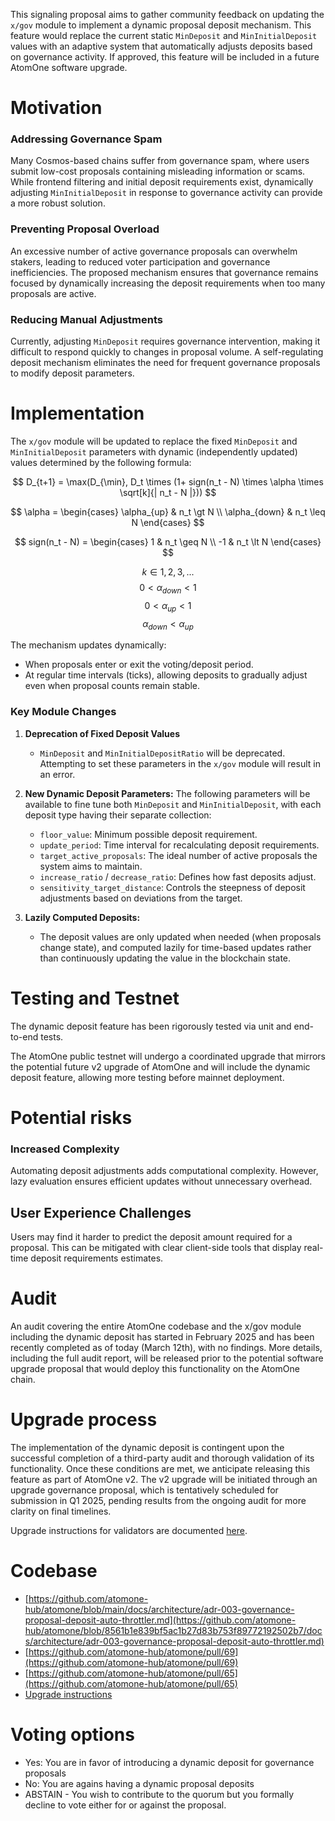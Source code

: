 This signaling proposal aims to gather community feedback on updating the `x/gov` module to implement a dynamic proposal deposit mechanism. This feature would replace the current static `MinDeposit` and `MinInitialDeposit` values with an adaptive system that automatically adjusts deposits based on governance activity. If approved, this feature will be included in a future AtomOne software upgrade.

# Motivation

### Addressing Governance Spam

Many Cosmos-based chains suffer from governance spam, where users submit low-cost proposals containing misleading information or scams. While frontend filtering and initial deposit requirements exist, dynamically adjusting `MinInitialDeposit` in response to governance activity can provide a more robust solution.

### Preventing Proposal Overload

An excessive number of active governance proposals can overwhelm stakers, leading to reduced voter participation and governance inefficiencies. The proposed mechanism ensures that governance remains focused by dynamically increasing the deposit requirements when too many proposals are active.

### Reducing Manual Adjustments

Currently, adjusting `MinDeposit` requires governance intervention, making it difficult to respond quickly to changes in proposal volume. A self-regulating deposit mechanism eliminates the need for frequent governance proposals to modify deposit parameters.

# Implementation

The `x/gov` module will be updated to replace the fixed `MinDeposit` and `MinInitialDeposit` parameters with dynamic (independently updated) values determined by the following formula:
 
$$
D_{t+1} = \max(D_{\min}, D_t \times (1+ sign(n_t - N) \times \alpha \times \sqrt[k]{| n_t - N |}))
$$

$$
\alpha = \begin{cases} \alpha_{up} & n_t \gt N \\
\alpha_{down} & n_t \leq N
\end{cases}
$$

$$
sign(n_t - N) = \begin{cases} 1 & n_t \geq N \\
-1 & n_t \lt N
\end{cases}
$$

$$k \in {1, 2, 3, ...}$$
$$0 \lt \alpha_{down} \lt 1$$
$$0 \lt \alpha_{up} \lt 1$$
$$\alpha_{down} \lt \alpha_{up}$$

The mechanism updates dynamically:

- When proposals enter or exit the voting/deposit period.
- At regular time intervals (ticks), allowing deposits to gradually adjust even when proposal counts remain stable.

### Key Module Changes

1. **Deprecation of Fixed Deposit Values**
	- `MinDeposit` and `MinInitialDepositRatio` will be deprecated. Attempting to set these parameters in the `x/gov` module will result in an error.
2. **New Dynamic Deposit Parameters:**
The following parameters will be available to fine tune both `MinDeposit` and `MinInitialDeposit`, with each deposit type having their separate collection:
	- `floor_value`: Minimum possible deposit requirement.
	- `update_period`: Time interval for recalculating deposit requirements.
	- `target_active_proposals`: The ideal number of active proposals the system aims to maintain.
	- `increase_ratio` / `decrease_ratio`: Defines how fast deposits adjust.
	- `sensitivity_target_distance`: Controls the steepness of deposit adjustments based on deviations from the target.

3. **Lazily Computed Deposits:**
	- The deposit values are only updated when needed (when proposals change state), and computed lazily for time-based updates rather than continuously updating the value in the blockchain state.

# Testing and Testnet

The dynamic deposit feature has been rigorously tested via unit and end-to-end tests.

The AtomOne public testnet will undergo a coordinated upgrade that mirrors the potential future v2 upgrade of AtomOne and will include the dynamic deposit feature, allowing more testing before mainnet deployment.

# Potential risks

### Increased Complexity

Automating deposit adjustments adds computational complexity. However, lazy evaluation ensures efficient updates without unnecessary overhead.

## User Experience Challenges

Users may find it harder to predict the deposit amount required for a proposal. This can be mitigated with clear client-side tools that display real-time deposit requirements estimates.

# Audit

An audit covering the entire AtomOne codebase and the x/gov module including the dynamic deposit has started in February 2025 and has been recently completed as of today (March 12th), with no findings. More details, including the full audit report, will be released prior to the potential software upgrade proposal that would deploy this functionality on the AtomOne chain.

# Upgrade process

The implementation of the dynamic deposit is contingent upon the successful completion of a third-party audit and thorough validation of its functionality. Once these conditions are met, we anticipate releasing this feature as part of AtomOne v2. The v2 upgrade will be initiated through an upgrade governance proposal, which is tentatively scheduled for submission in Q1 2025, pending results from the ongoing audit for more clarity on final timelines.

Upgrade instructions for validators are documented [here](https://github.com/atomone-hub/atomone/blob/main/UPGRADING.md).

# Codebase

- [https://github.com/atomone-hub/atomone/blob/main/docs/architecture/adr-003-governance-proposal-deposit-auto-throttler.md](https://github.com/atomone-hub/atomone/blob/8561b1e839bf5ac1b27d83b753f89772192502b7/docs/architecture/adr-003-governance-proposal-deposit-auto-throttler.md)
- [https://github.com/atomone-hub/atomone/pull/69](https://github.com/atomone-hub/atomone/pull/69)
- [https://github.com/atomone-hub/atomone/pull/65](https://github.com/atomone-hub/atomone/pull/65)
- [Upgrade instructions](https://github.com/atomone-hub/atomone/blob/main/UPGRADING.md)

# Voting options

- Yes: You are in favor of introducing a dynamic deposit for governance proposals
- No: You are agains having a dynamic proposal deposits
- ABSTAIN - You wish to contribute to the quorum but you formally decline to vote either for or against the proposal.
